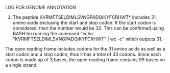 LOG FOR GENOME ANNOTATION


1) The peptide KVRMFTSELDIMLSVNGPADQIKYFCRHWT* includes 31 amino acids exclusing the start and stop codon. If the start codon is considered, then the number would be 32. This can be confirmed using BASH bu running the command "echo "KVRMFTSELDIMLSVNGPADQIKYFCRHWT" | wc -c" which outputs 31.

The open reading frame includes codons for the 31 amino acids as well as a start codon and a stop codon, thus it has a total of 33 codons. Since each codon is made up of 3 bases, the open reading frame contains 99 bases on a single strand. 
 